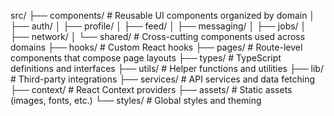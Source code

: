 src/
├── components/  # Reusable UI components organized by domain
│   ├── auth/
│   ├── profile/
│   ├── feed/
│   ├── messaging/
│   ├── jobs/
│   ├── network/
│   └── shared/      # Cross-cutting components used across domains
├── hooks/           # Custom React hooks
├── pages/           # Route-level components that compose page layouts
├── types/           # TypeScript definitions and interfaces
├── utils/           # Helper functions and utilities
├── lib/             # Third-party integrations
├── services/        # API services and data fetching
├── context/         # React Context providers
├── assets/          # Static assets (images, fonts, etc.)
└── styles/          # Global styles and theming